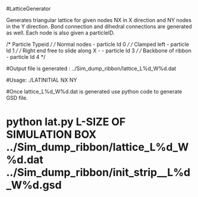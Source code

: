 #LatticeGenerator

Generates triangular lattice for given nodes NX in X direction and NY nodes in the
 Y direction. Bond connection and dihedral connections are generated as well. Each 
node is also given a particleID. 

/*      Particle Typeid         */
/*      Normal nodes - particle Id 0 */
/*      Clamped left - particle Id  1   */
/*      Right end free to slide along X - - particle Id  3 */
/*      Backbone of ribbon - particle Id 4 */

#Output file is generated : ../Sim_dump_ribbon/lattice_L%d_W%d.dat

#Usage: ./LATINITIAL NX NY

#Once lattice_L%d_W%d.dat is generated use python code to generate GSD file.

# python lat.py L-SIZE OF SIMULATION BOX ../Sim_dump_ribbon/lattice_L%d_W%d.dat ../Sim_dump_ribbon/init_strip__L%d_W%d.gsd






